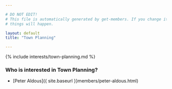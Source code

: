 ```yaml
---

# DO NOT EDIT!
# This file is automatically generated by get-members. If you change it, bad
# things will happen.

layout: default
title: "Town Planning"

---
```


{% include interests/town-planning.md %}

### Who is interested in Town Planning?


* [Peter Aldous]({ site.baseurl }}members/peter-aldous.html)
